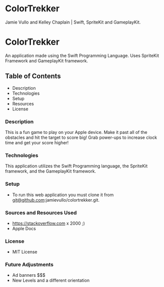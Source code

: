 # ColorTrekker
Jamie Vullo and Kelley Chaplain | Swift, SpriteKit and GameplayKit.


# ColorTrekker
An application made using the Swift Programming Language. Uses SpriteKit Framework and GameplayKit framework. 

## Table of Contents
* Description
* Technologies
* Setup
* Resources
* License

### Description
This is a fun game to play on your Apple device. Make it past all of the obstacles and hit the target to score big! Grab power-ups to increase clock time and get your score higher!


### Technologies
This application utilizes the Swift Programming language, the SpriteKit framework, and the GameplayKit framework.


### Setup
* To run this web application you must clone it from git@github.com:jamievullo/colortrekker.git. 


### Sources and Resources Used
* https://stackoverflow.com x 2000 ;)
* Apple Docs


### License
* MIT License

### Future Adjustments 
* Ad banners $$$
* New Levels and a different orientation
